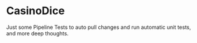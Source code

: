 # CasinoDice
Just some Pipeline Tests to auto pull changes and run automatic unit tests, and more deep thoughts.
